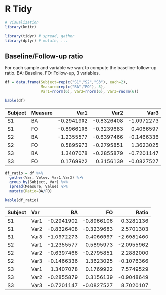 R Tidy
================

``` r
# Visualization
library(knitr) 

library(tidyr) # spread, gather
library(dplyr) # mutate, ...
```

Baseline/Follow-up ratio
------------------------

For each sample and variable we want to compute the baseline-follow-up ratio. BA: Baseline, FO: Follow-up, 3 variables.

``` r
df = data.frame(Subject=rep(c("S1","S2","S3"), each=2),
                Measure=rep(c("BA","FO"), 3),
                Var1=rnorm(6), Var2=rnorm(6), Var3=rnorm(6))

kable(df)
```

| Subject | Measure |        Var1|        Var2|        Var3|
|:--------|:--------|-----------:|-----------:|-----------:|
| S1      | BA      |  -0.2941902|  -0.8326408|  -1.0972273|
| S1      | FO      |  -0.8966106|  -0.3239683|   0.4066597|
| S2      | BA      |  -1.2355577|  -0.6397466|  -0.1466336|
| S2      | FO      |   0.5895973|  -0.2795851|   1.3623025|
| S3      | BA      |   1.3407078|  -0.2855879|  -0.7201147|
| S3      | FO      |   0.1769922|   0.3156139|  -0.0827527|

``` r
df_ratio = df %>% 
  gather(Var, Value, Var1:Var3) %>%
  group_by(Subject, Var) %>%
  spread(Measure, Value) %>%
  mutate(Ratio=BA/FO)

kable(df_ratio)
```

| Subject | Var  |          BA|          FO|       Ratio|
|:--------|:-----|-----------:|-----------:|-----------:|
| S1      | Var1 |  -0.2941902|  -0.8966106|   0.3281136|
| S1      | Var2 |  -0.8326408|  -0.3239683|   2.5701303|
| S1      | Var3 |  -1.0972273|   0.4066597|  -2.6981460|
| S2      | Var1 |  -1.2355577|   0.5895973|  -2.0955962|
| S2      | Var2 |  -0.6397466|  -0.2795851|   2.2882000|
| S2      | Var3 |  -0.1466336|   1.3623025|  -0.1076366|
| S3      | Var1 |   1.3407078|   0.1769922|   7.5749529|
| S3      | Var2 |  -0.2855879|   0.3156139|  -0.9048649|
| S3      | Var3 |  -0.7201147|  -0.0827527|   8.7020107|
